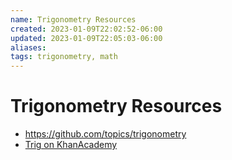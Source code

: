 ```yaml
---
name: Trigonometry Resources
created: 2023-01-09T22:02:52-06:00
updated: 2023-01-09T22:05:03-06:00
aliases: 
tags: trigonometry, math
---
```

# Trigonometry Resources

- https://github.com/topics/trigonometry
- [Trig on KhanAcademy](https://www.khanacademy.org/math/trigonometry)
